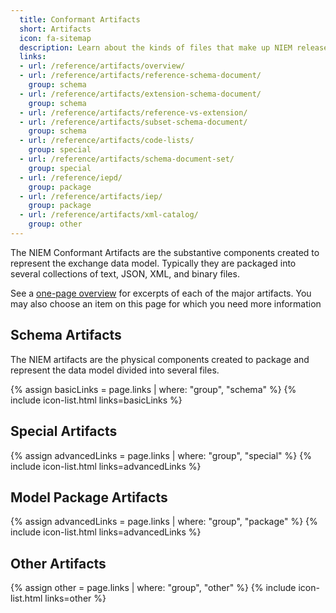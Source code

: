 ```yaml
---
  title: Conformant Artifacts
  short: Artifacts
  icon: fa-sitemap
  description: Learn about the kinds of files that make up NIEM releases and IEPDs.
  links:
  - url: /reference/artifacts/overview/
  - url: /reference/artifacts/reference-schema-document/
    group: schema
  - url: /reference/artifacts/extension-schema-document/
    group: schema
  - url: /reference/artifacts/reference-vs-extension/
  - url: /reference/artifacts/subset-schema-document/
    group: schema
  - url: /reference/artifacts/code-lists/
    group: special
  - url: /reference/artifacts/schema-document-set/
    group: special
  - url: /reference/iepd/
    group: package
  - url: /reference/artifacts/iep/
    group: package
  - url: /reference/artifacts/xml-catalog/
    group: other
---
```


The NIEM Conformant Artifacts are the substantive components created to represent the exchange data model. Typically they are packaged into several collections of text, JSON, XML, and binary files.

See a [one-page overview](overview) for excerpts of each of the major artifacts. You may also choose an item on this page for which you need more information

## Schema Artifacts

The NIEM artifacts are the physical components created to package and represent the data model divided into several files.

{% assign basicLinks = page.links | where: "group", "schema" %}
{% include icon-list.html links=basicLinks %}

## Special Artifacts

{% assign advancedLinks = page.links | where: "group", "special" %}
{% include icon-list.html links=advancedLinks %}

## Model Package Artifacts

{% assign advancedLinks = page.links | where: "group", "package" %}
{% include icon-list.html links=advancedLinks %}

## Other Artifacts

{% assign other = page.links | where: "group", "other" %}
{% include icon-list.html links=other %}
